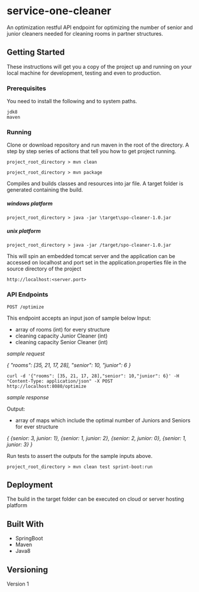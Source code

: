 # service-one-cleaner
An optimization restful API endpoint for optimizing the
number of senior and junior cleaners needed for cleaning 
rooms in partner structures.
## Getting Started

These instructions will get you a copy of the project up and running
on your local machine for development, testing and even to production.

### Prerequisites
You need to install the following and to system paths.
```
jdk8
maven
```

### Running
Clone or download repository and run maven in the root of the directory. A step by step
series of actions that tell you how to get project running.

```
project_root_directory > mvn clean
```
```
project_root_directory > mvn package
```
Compiles and builds classes and resources into jar file. A target folder 
is generated containing the build.
##### windows platform
```
project_root_directory > java -jar \target\spo-cleaner-1.0.jar
```
##### unix platform
```
project_root_directory > java -jar /target/spo-cleaner-1.0.jar
```

This will spin an embedded tomcat server and the application
can be accessed on localhost and port set in the application.properties
file in the source directory of the project
```
http://localhost:<server.port>
```

### API Endpoints
```
POST /optimize
```
This endpoint accepts an input json of sample below
Input:
- array of rooms (int) for every structure
- cleaning capacity Junior Cleaner (int)
- cleaning capacity Senior Cleaner (int)

*sample request*

*{
  "rooms": [35, 21, 17, 28],
  "senior": 10,
  "junior": 6
}*
```
curl -d '{"rooms": [35, 21, 17, 28],"senior": 10,"junior": 6}' -H "Content-Type: application/json" -X POST http://localhost:8080/optimize
```

*sample response*

Output:
- array of maps which include the optimal number of Juniors and Seniors for ever
structure

*{
    {senior: 3, junior: 1}, 
    {senior: 1, junior: 2}, 
    {senior: 2, junior: 0}, 
    {senior: 1, junior: 3}
}*

Run tests to assert the outputs for the sample inputs above.
```
project_root_directory > mvn clean test sprint-boot:run
```

## Deployment
The build in the target folder can be executed on cloud or server hosting platform

## Built With
- SpringBoot
- Maven
- Java8

## Versioning
Version 1